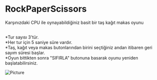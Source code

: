 # RockPaperScissors

Karşınızdaki CPU ile oynayabildiğiniz basit bir taş kağıt makas oyunu <br> <br>


*Tur sayısı 3'tür. <br>
*Her tur için 5 saniye süre vardır. <br>
*Taş, kağıt veya makas butonlarından birini seçtiğiniz andan itibaren geri sayım süresi başlar. <br>
*Oyun bittikten sonra "SIFIRLA" butonuna basarak oyunu yeniden başlatabilirsiniz. <br>

![Picture](https://i.imgur.com/SsaZY1C.png) <br>
